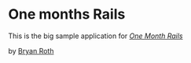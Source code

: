 # One months Rails

This is the big sample application for
[*One Month Rails*](http://onemonthrails.com)

by [Bryan Roth](http://fuckmeharder.com)


